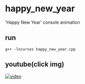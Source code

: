 # happy_new_year
'Happy New Year' console animation 

## run
```g++ -lncurses happy_new_year.cpp```

## youtube(click img)
[![video](https://github.com/CafeM0ca/happy_new_year/blob/master/img.png?raw=true)](https://youtu.be/Sp9D07YvB8g)
